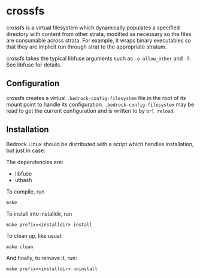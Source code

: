crossfs
=======

crossfs is a virtual filesystem which dynamically populates a specified
directory with content from other strata, modified as necessary so the files
are consumable across strata.  For example, it wraps binary executables so that
they are implicit run through strat to the appropriate stratum.

crossfs takes the typical libfuse arguments such as `-o allow_other` and `-f`.
See libfuse for details.

Configuration
-------------

crossfs creates a virtual `.bedrock-config-filesystem` file in the root of its
mount point to handle its configuration.  `.bedrock-config-filesystem` may be
read to get the current configuration and is written to by `brl reload`.

Installation
------------

Bedrock Linux should be distributed with a script which handles installation,
but just in case:

The dependencies are:

- libfuse
- uthash

To compile, run

    make

To install into installdir, run

    make prefix=<installdir> install

To clean up, like usual:

    make clean

And finally, to remove it, run:

    make prefix=<installdir> uninstall
